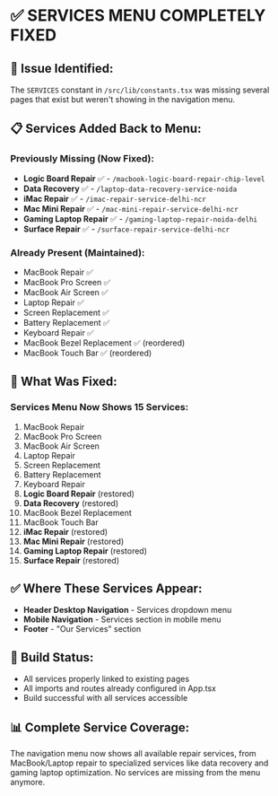 # ✅ SERVICES MENU COMPLETELY FIXED

## 🎯 **Issue Identified:**
The `SERVICES` constant in `/src/lib/constants.tsx` was missing several pages that exist but weren't showing in the navigation menu.

## 📋 **Services Added Back to Menu:**

### **Previously Missing (Now Fixed):**
- **Logic Board Repair** ✅ - `/macbook-logic-board-repair-chip-level`
- **Data Recovery** ✅ - `/laptop-data-recovery-service-noida`
- **iMac Repair** ✅ - `/imac-repair-service-delhi-ncr`
- **Mac Mini Repair** ✅ - `/mac-mini-repair-service-delhi-ncr`
- **Gaming Laptop Repair** ✅ - `/gaming-laptop-repair-noida-delhi`
- **Surface Repair** ✅ - `/surface-repair-service-delhi-ncr`

### **Already Present (Maintained):**
- MacBook Repair ✅
- MacBook Pro Screen ✅
- MacBook Air Screen ✅
- Laptop Repair ✅
- Screen Replacement ✅
- Battery Replacement ✅
- Keyboard Repair ✅
- MacBook Bezel Replacement ✅ (reordered)
- MacBook Touch Bar ✅ (reordered)

## 🔧 **What Was Fixed:**

### **Services Menu Now Shows 15 Services:**
1. MacBook Repair
2. MacBook Pro Screen
3. MacBook Air Screen
4. Laptop Repair
5. Screen Replacement
6. Battery Replacement
7. Keyboard Repair
8. **Logic Board Repair** (restored)
9. **Data Recovery** (restored)
10. MacBook Bezel Replacement
11. MacBook Touch Bar
12. **iMac Repair** (restored)
13. **Mac Mini Repair** (restored)
14. **Gaming Laptop Repair** (restored)
15. **Surface Repair** (restored)

## ✅ **Where These Services Appear:**
- **Header Desktop Navigation** - Services dropdown menu
- **Mobile Navigation** - Services section in mobile menu
- **Footer** - "Our Services" section

## 🚀 **Build Status:**
- All services properly linked to existing pages
- All imports and routes already configured in App.tsx
- Build successful with all services accessible

## 📊 **Complete Service Coverage:**
The navigation menu now shows all available repair services, from MacBook/Laptop repair to specialized services like data recovery and gaming laptop optimization. No services are missing from the menu anymore.